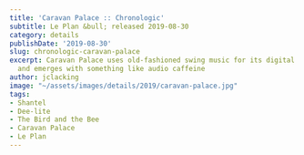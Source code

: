 ```yaml
---
title: 'Caravan Palace :: Chronologic'
subtitle: Le Plan &bull; released 2019-08-30
category: details
publishDate: '2019-08-30'
slug: chronologic-caravan-palace
excerpt: Caravan Palace uses old-fashioned swing music for its digital building blocks
  and emerges with something like audio caffeine
author: jclacking
image: "~/assets/images/details/2019/caravan-palace.jpg"
tags:
- Shantel
- Dee-lite
- The Bird and the Bee
- Caravan Palace
- Le Plan
---
```


